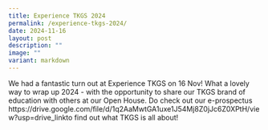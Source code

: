 ```yaml
---
title: Experience TKGS 2024
permalink: /experience-tkgs-2024/
date: 2024-11-16
layout: post
description: ""
image: ""
variant: markdown
---
```

<p>We had a fantastic turn out at Experience TKGS on 16 Nov! What a lovely way to wrap up 2024 - with the opportunity to share our TKGS brand of education with others at our Open House. Do check out our e-prospectus https://drive.google.com/file/d/1q2AaMwtGA1uxe1J54Mj8Z0jJc6Z0XPtH/view?usp=drive_linkto find out what TKGS is all about!</p>